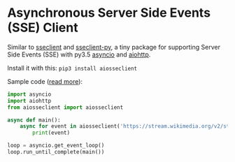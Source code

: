 Asynchronous Server Side Events (SSE) Client 
========================

Similar to [sseclient](https://github.com/btubbs/sseclient) and [sseclient-py](https://github.com/mpetazzoni/sseclient), a tiny package for supporting Server Side Events (SSE) with py3.5 [asyncio](https://www.python.org/dev/peps/pep-3156/) and [aiohttp](http://aiohttp.readthedocs.io/en/stable/).

Install it with this: `pip3 install aiosseclient`

Sample code ([read more](https://wikitech.wikimedia.org/wiki/EventStreams)):
```python
import asyncio
import aiohttp
from aiosseclient import aiosseclient

async def main():
    async for event in aiosseclient('https://stream.wikimedia.org/v2/stream/recentchange'):
        print(event)

loop = asyncio.get_event_loop()
loop.run_until_complete(main())
```